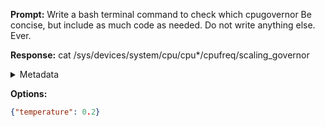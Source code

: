 **Prompt:**
Write a bash terminal command to check which cpugovernor Be concise, but include as much code as needed. Do not write anything else. Ever.


**Response:**
cat /sys/devices/system/cpu/cpu*/cpufreq/scaling_governor

<details><summary>Metadata</summary>

- Duration: 1423 ms
- Datetime: 2023-10-08T12:29:49.761927
- Model: gpt-3.5-turbo-0613

</details>

**Options:**
```json
{"temperature": 0.2}
```

